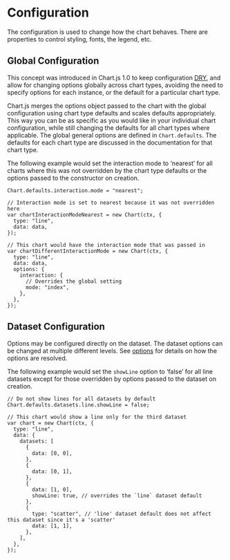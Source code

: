 Configuration
=============

The configuration is used to change how the chart behaves. There are properties to control styling, fonts, the legend, etc.

Global Configuration
--------------------

This concept was introduced in Chart.js 1.0 to keep configuration [DRY](https://en.wikipedia.org/wiki/Don%27t_repeat_yourself), and allow for changing options globally across chart types, avoiding the need to specify options for each instance, or the default for a particular chart type.

Chart.js merges the options object passed to the chart with the global configuration using chart type defaults and scales defaults appropriately. This way you can be as specific as you would like in your individual chart configuration, while still changing the defaults for all chart types where applicable. The global general options are defined in `Chart.defaults`. The defaults for each chart type are discussed in the documentation for that chart type.

The following example would set the interaction mode to ‘nearest’ for all charts where this was not overridden by the chart type defaults or the options passed to the constructor on creation.

    Chart.defaults.interaction.mode = "nearest";

    // Interaction mode is set to nearest because it was not overridden here
    var chartInteractionModeNearest = new Chart(ctx, {
      type: "line",
      data: data,
    });

    // This chart would have the interaction mode that was passed in
    var chartDifferentInteractionMode = new Chart(ctx, {
      type: "line",
      data: data,
      options: {
        interaction: {
          // Overrides the global setting
          mode: "index",
        },
      },
    });

Dataset Configuration
---------------------

Options may be configured directly on the dataset. The dataset options can be changed at multiple different levels. See [options](../general/options.md#dataset-level-options) for details on how the options are resolved.

The following example would set the `showLine` option to ‘false’ for all line datasets except for those overridden by options passed to the dataset on creation.

    // Do not show lines for all datasets by default
    Chart.defaults.datasets.line.showLine = false;

    // This chart would show a line only for the third dataset
    var chart = new Chart(ctx, {
      type: "line",
      data: {
        datasets: [
          {
            data: [0, 0],
          },
          {
            data: [0, 1],
          },
          {
            data: [1, 0],
            showLine: true, // overrides the `line` dataset default
          },
          {
            type: "scatter", // 'line' dataset default does not affect this dataset since it's a 'scatter'
            data: [1, 1],
          },
        ],
      },
    });
